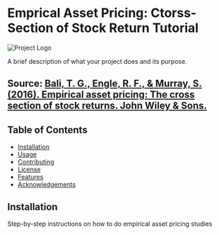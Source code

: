 # Emprical Asset Pricing: Ctorss-Section of Stock Return Tutorial

![Project Logo]([link-to-your-logo.png](https://encrypted-tbn0.gstatic.com/images?q=tbn:ANd9GcTV9gmIcYaCThzBRk-WiJ0GA84O7zo3St49g3FdpeQcqZyj0t1r))

A brief description of what your project does and its purpose.

## Source: [Bali, T. G., Engle, R. F., & Murray, S. (2016). Empirical asset pricing: The cross section of stock returns. John Wiley & Sons.](https://www.wiley.com/en-us/Empirical+Asset+Pricing%3A+The+Cross+Section+of+Stock+Returns-p-9781118095041)

## Table of Contents

- [Installation](#installation)
- [Usage](#usage)
- [Contributing](#contributing)
- [License](#license)
- [Features](#features)
- [Acknowledgements](#acknowledgements)

## Installation

Step-by-step instructions on how to do empirical asset pricing studies
